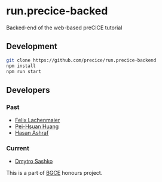# run.precice-backed

Backed-end of the web-based preCICE tutorial

## Development 
```bash
git clone https://github.com/precice/run.precice-backend
npm install
npm run start
```

## Developers

### Past
- [Felix Lachenmaier](https://github.com/flache)
- [Pei-Hsuan Huang](https://github.com/PeiHsuanHuang)
- [Hasan Ashraf](https://github.com/hasan112)

### Current

- [Dmytro Sashko](https://github.com/shkodm)

This is a part of [BGCE](http://www.bgce.de) honours project.
